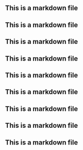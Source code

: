 ## This is a markdown file
## This is a markdown file
## This is a markdown file
## This is a markdown file
## This is a markdown file
## This is a markdown file
## This is a markdown file
## This is a markdown file
## This is a markdown file
